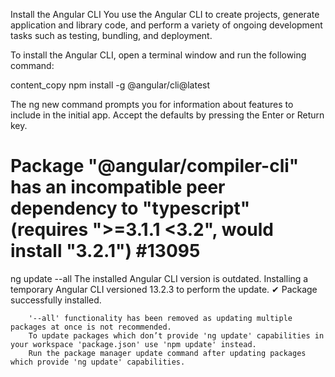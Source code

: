 Install the Angular CLI
You use the Angular CLI to create projects, generate application and library code, and perform a variety of ongoing development tasks such as testing, bundling, and deployment.

To install the Angular CLI, open a terminal window and run the following command:

content_copy
npm install -g @angular/cli@latest


The ng new command prompts you for information about features to include in the initial app. Accept the defaults by pressing the Enter or Return key.


# Package "@angular/compiler-cli" has an incompatible peer dependency to "typescript" (requires ">=3.1.1 <3.2", would install "3.2.1") #13095
ng update --all
The installed Angular CLI version is outdated.
Installing a temporary Angular CLI versioned 13.2.3 to perform the update.
✔ Package successfully installed.

        '--all' functionality has been removed as updating multiple packages at once is not recommended.
        To update packages which don’t provide 'ng update' capabilities in your workspace 'package.json' use 'npm update' instead.
        Run the package manager update command after updating packages which provide 'ng update' capabilities.